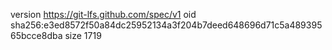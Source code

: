 version https://git-lfs.github.com/spec/v1
oid sha256:e3ed8572f50a84dc25952134a3f204b7deed648696d71c5a48939565bcce8dba
size 1719
